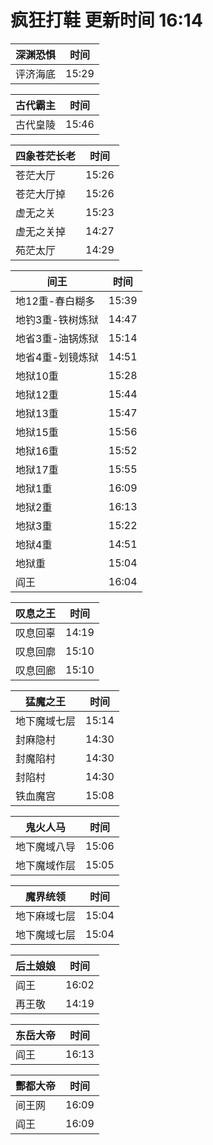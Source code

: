 # 疯狂打鞋 更新时间 16:14

| 深渊恐惧   | 时间    |
|--------|-------|
| 评济海底 | 15:29 |

| 古代霸主   | 时间    |
|--------|-------|
| 古代皇陵 | 15:46 |

| 四象苍茫长老   | 时间    |
|--------|-------|
| 苍茫大厅 | 15:26 |
| 苍茫大厅掉 | 15:26 |
| 虚无之关 | 15:23 |
| 虚无之关掉 | 14:27 |
| 苑茫太厅 | 14:29 |

| 间王   | 时间    |
|--------|-------|
| 地12重-春白糊多 | 15:39 |
| 地钓3重-铁树炼狱 | 14:47 |
| 地省3重-油锅炼狱 | 15:14 |
| 地省4重-划镜炼狱 | 14:51 |
| 地狱10重 | 15:28 |
| 地狱12重 | 15:44 |
| 地狱13重 | 15:47 |
| 地狱15重 | 15:56 |
| 地狱16重 | 15:52 |
| 地狱17重 | 15:55 |
| 地狱1重 | 16:09 |
| 地狱2重 | 16:13 |
| 地狱3重 | 15:22 |
| 地狱4重 | 14:51 |
| 地狱重 | 15:04 |
| 阎王 | 16:04 |

| 叹息之王   | 时间    |
|--------|-------|
| 叹息回辜 | 14:19 |
| 叹息回廓 | 15:10 |
| 叹息回廊 | 15:10 |

| 猛魔之王   | 时间    |
|--------|-------|
| 地下魔域七层 | 15:14 |
| 封麻隐村 | 14:30 |
| 封魔陷村 | 14:30 |
| 封陷村 | 14:30 |
| 铁血魔宫 | 15:08 |

| 鬼火人马   | 时间    |
|--------|-------|
| 地下魔域八导 | 15:06 |
| 地下魔域作层 | 15:05 |

| 魔界统领   | 时间    |
|--------|-------|
| 地下麻域七层 | 15:04 |
| 地下魔域七层 | 15:04 |

| 后土娘娘   | 时间    |
|--------|-------|
| 阎王 | 16:02 |
| 再王敬 | 14:19 |

| 东岳大帝   | 时间    |
|--------|-------|
| 阎王 | 16:13 |

| 酆都大帝   | 时间    |
|--------|-------|
| 间王网 | 16:09 |
| 阎王 | 16:09 |